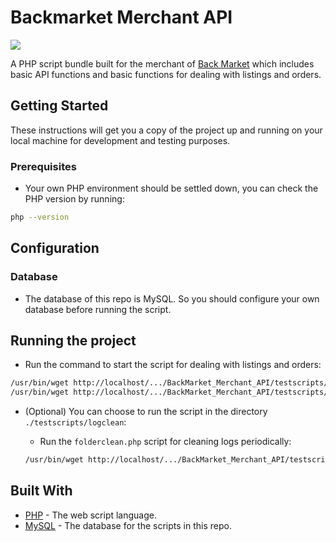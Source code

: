 # Backmarket Merchant API
![](https://img.shields.io/badge/php-^7.3.11-blue.svg)<br>

A PHP script bundle built for the merchant of [Back Market](https://www.backmarket.com/) which includes basic API functions and basic functions for dealing with listings and orders.

## Getting Started

These instructions will get you a copy of the project up and running on your local machine for development and testing purposes.

### Prerequisites

* Your own PHP environment should be settled down, you can check the PHP version by running:

```Bash
php --version
```

## Configuration

### Database

* The database of this repo is MySQL. So you should configure your own database before running the script.

## Running the project

* Run the command to start the script for dealing with listings and orders:

```Bash
/usr/bin/wget http://localhost/.../BackMarket_Merchant_API/testscripts/bm_listings.php
/usr/bin/wget http://localhost/.../BackMarket_Merchant_API/testscripts/bm_orders.php
```

* (Optional) You can choose to run the script in the directory `./testscripts/logclean`:

  * Run the `folderclean.php` script for cleaning logs periodically:

  ```Bash
  /usr/bin/wget http://localhost/.../BackMarket_Merchant_API/testscripts/logclean/bm_orders.php
  ```

## Built With

* [PHP](https://www.php.net/) - The web script language.
* [MySQL](https://www.mysql.com/) - The database for the scripts in this repo.